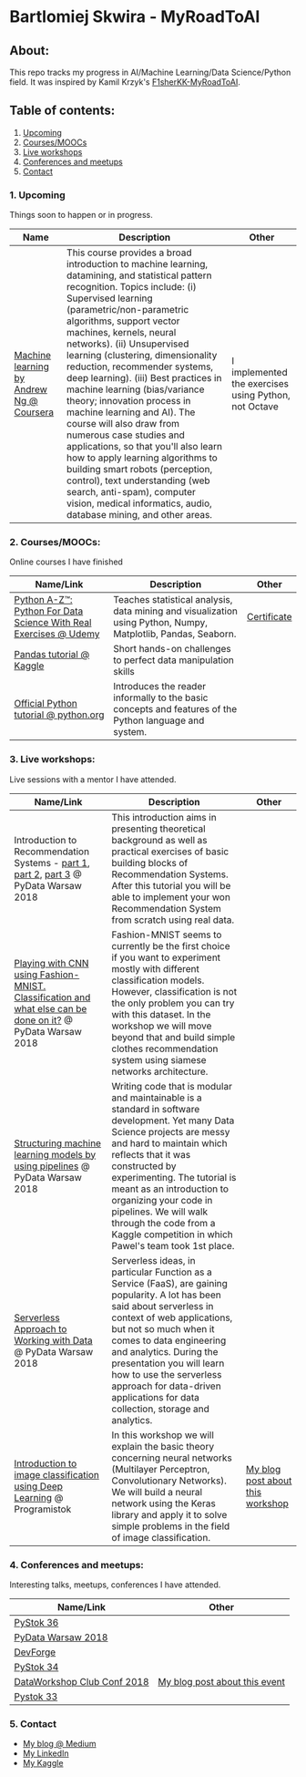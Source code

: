 # Bartlomiej Skwira - MyRoadToAI

## About:
This repo tracks my progress in AI/Machine Learning/Data Science/Python field. It was inspired by Kamil Krzyk's [F1sherKK-MyRoadToAI](https://github.com/FisherKK/F1sherKK-MyRoadToAI).  

## Table of contents:

1. [Upcoming](https://github.com/BartlomiejSkwira/MyRoadToAI#1-upcoming)
2. [Courses/MOOCs](https://github.com/BartlomiejSkwira/MyRoadToAI#2-courses)
3. [Live workshops](https://github.com/BartlomiejSkwira/MyRoadToAI#3-live-workshops)
4. [Conferences and meetups](https://github.com/BartlomiejSkwira/MyRoadToAI#4-conferences-and-meetups)
5. [Contact](https://github.com/BartlomiejSkwira/MyRoadToAI#5-contact)


### 1. Upcoming
Things soon to happen or in progress.

Name | Description | Other
----------|----------|------------|
| [Machine learning by Andrew Ng @ Coursera](https://www.coursera.org/learn/machine-learning) | This course provides a broad introduction to machine learning, datamining, and statistical pattern recognition. Topics include: (i) Supervised learning (parametric/non-parametric algorithms, support vector machines, kernels, neural networks). (ii) Unsupervised learning (clustering, dimensionality reduction, recommender systems, deep learning). (iii) Best practices in machine learning (bias/variance theory; innovation process in machine learning and AI). The course will also draw from numerous case studies and applications, so that you'll also learn how to apply learning algorithms to building smart robots (perception, control), text understanding (web search, anti-spam), computer vision, medical informatics, audio, database mining, and other areas. | I implemented the exercises using Python, not Octave


### 2. Courses/MOOCs:
Online courses I have finished

Name/Link | Description |  Other
-----|-------------|------
[Python A-Z™: Python For Data Science With Real Exercises @ Udemy](https://www.udemy.com/python-coding/learn/v4/overview) | Teaches statistical analysis, data mining and visualization using Python, Numpy, Matplotlib, Pandas, Seaborn. | [Certificate](https://www.udemy.com/certificate/UC-CI7PT7QR)
[Pandas tutorial @ Kaggle](https://www.kaggle.com/learn/pandas) | Short hands-on challenges to perfect data manipulation skills | |
[Official Python tutorial @ python.org](https://docs.python.org/3/tutorial/) | Introduces the reader informally to the basic concepts and features of the Python language and system. | |

### 3. Live workshops:
Live sessions with a mentor I have attended.

Name/Link | Description |  Other
-----|-------------|------
| Introduction to Recommendation Systems - [part 1](https://pydata.org/warsaw2018/schedule/presentation/58/), [part 2](https://pydata.org/warsaw2018/schedule/presentation/59/), [part 3](https://pydata.org/warsaw2018/schedule/presentation/60/) @ PyData Warsaw 2018 | This introduction aims in presenting theoretical background as well as practical exercises of basic building blocks of Recommendation Systems. After this tutorial you will be able to implement your won Recommendation System from scratch using real data. ||
| [Playing with CNN using Fashion-MNIST. Classification and what else can be done on it?](https://pydata.org/warsaw2018/schedule/presentation/62/)  @ PyData Warsaw 2018 | Fashion-MNIST seems to currently be the first choice if you want to experiment mostly with different classification models. However, classification is not the only problem you can try with this dataset. In the workshop we will move beyond that and build simple clothes recommendation system using siamese networks architecture. ||
| [Structuring machine learning models by using pipelines](https://pydata.org/warsaw2018/schedule/presentation/45/) @ PyData Warsaw 2018 | Writing code that is modular and maintainable is a standard in software development. Yet many Data Science projects are messy and hard to maintain which reflects that it was constructed by experimenting. The tutorial is meant as an introduction to organizing your code in pipelines. We will walk through the code from a Kaggle competition in which Pawel's team took 1st place. ||
| [Serverless Approach to Working with Data](https://pydata.org/warsaw2018/schedule/presentation/61/) @ PyData Warsaw 2018 | Serverless ideas, in particular Function as a Service (FaaS), are gaining popularity. A lot has been said about serverless in context of web applications, but not so much when it comes to data engineering and analytics. During the presentation you will learn how to use the serverless approach for data-driven applications for data collection, storage and analytics. ||
| [Introduction to image classification using Deep Learning](https://bpnt.bialystok.pl/PL/spolecznosc-bpn-t/startup-kalendarz/warsztaty-w-ramach-programistoku-w-bpn-t) @ Programistok | In this workshop we will explain the basic theory concerning neural networks (Multilayer Perceptron, Convolutionary Networks). We will build a neural network using the Keras library and apply it to solve simple problems in the field of image classification. | [My blog post about this workshop](https://blog.goodaudience.com/intro-to-image-classification-with-deep-learning-workshop-with-kamil-krzyk-programistok-78a97ce8cdda?gi=90a0defd296c)


### 4. Conferences and meetups:
Interesting talks, meetups, conferences I have attended.

Name/Link | Other
----------|------
| [PyStok 36](https://www.facebook.com/events/284180775778423/) ||
| [PyData Warsaw 2018](https://pydata.org/warsaw2018/) ||
| [DevForge](https://www.facebook.com/events/2155928724727596/) ||
| [PyStok 34](https://www.facebook.com/events/161588124780347/) ||
| [DataWorkshop Club Conf 2018](http://conf.dataworkshop.eu/) | [My blog post about this event](https://medium.com/@BartekSkwira/data-workshop-club-conf-how-all-it-conferences-should-be-made-1aaff7eb7402) |
| [Pystok 33](https://www.facebook.com/pg/PyStok/events/?ref=page_internal) ||


### 5. Contact
- [My blog @ Medium](https://medium.com/@BartekSkwira)
- [My LinkedIn](https://www.linkedin.com/in/bartlomiejskwira/)
- [My Kaggle](https://www.kaggle.com/bartekskwira)
